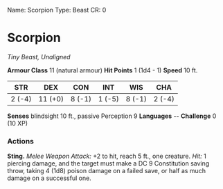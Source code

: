Name: Scorpion
Type: Beast
CR: 0

# Scorpion
_Tiny Beast, Unaligned_

**Armour Class** 11 (natural armour)
**Hit Points** 1 (1d4 - 1)
**Speed** 10 ft.

| STR     | DEX     | CON     | INT     | WIS     | CHA     |
|---------|---------|---------|---------|---------|---------|
| 2 (-4)  | 11 (+0) | 8 (-1)  | 1 (-5)  | 8 (-1)  | 2 (-4)  |  

**Senses** blindsight 10 ft., passive Perception 9
**Languages** --
**Challenge** 0 (10 XP)

### Actions
**Sting.** _Melee Weapon Attack:_ +2 to hit, reach 5 ft., one creature. _Hit:_ 1 piercing damage, and the target must make a DC 9 Constitution saving throw, taking 4 (1d8) poison damage on a failed save, or half as much damage on a successful one.